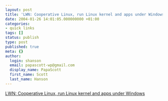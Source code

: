 ```yaml
---
layout: post
title: 'LWN: Cooperative Linux, run Linux kernel and apps under Windows'
date: 2004-01-26 14:01:05.000000000 +01:00
categories:
- quick links
tags: []
status: publish
type: post
published: true
meta: {}
author:
  login: shanson
  email: papascott-wp@gmail.com
  display_name: PapaScott
  first_name: Scott
  last_name: Hanson
---
```

<p><a title="But why would you want a car with two steering wheels?" href="http://lwn.net/Articles/67832/">LWN: Cooperative Linux, run Linux kernel and apps under Windows</a></p>
